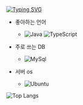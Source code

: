 [![Typing SVG](https://readme-typing-svg.demolab.com?font=Josefin+Sans&pause=1000&color=999999&center=%EC%A7%84%EC%8B%A4&vCenter=%EA%B1%B0%EC%A7%93&repeat=%EA%B1%B0%EC%A7%93&random=%EA%B1%B0%EC%A7%93&width=435&lines=Hello%2C+I'm+a+beginner+developer)](https://git.io/typing-svg)

- 좋아하는 언어
    - ![Java](https://img.shields.io/badge/Java-ED8B00?style=for-the-badge&logo=openjdk&logoColor=white) ![TypeScript](https://img.shields.io/badge/TypeScript-007ACC?style=for-the-badge&logo=typescript&logoColor=white)

- 주로 쓰는 DB
    - ![MySql](https://img.shields.io/badge/MySQL-00000F?style=for-the-badge&logo=mysql&logoColor=white)

- 서버 os
    - ![Ubuntu](https://img.shields.io/badge/Ubuntu-E95420?style=for-the-badge&logo=ubuntu&logoColor=white)

![Top Langs](https://github-readme-stats.vercel.app/api/top-langs/?username=brillianintdoh&donut_vertical_chart_layout=true)